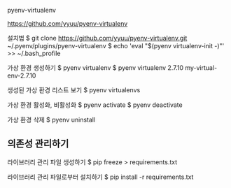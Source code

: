 
pyenv-virtualenv

https://github.com/yyuu/pyenv-virtualenv

설치법
  $ git clone https://github.com/yyuu/pyenv-virtualenv.git ~/.pyenv/plugins/pyenv-virtualenv
  $ echo 'eval "$(pyenv virtualenv-init -)"' >> ~/.bash_profile

가상 환경 생성하기
  $ pyenv virtualenv <version> <name>
  $ pyenv virtualenv 2.7.10 my-virtual-env-2.7.10

생성된 가상 환경 리스트 보기
  $ pyenv virtualenvs

가상 환경 활성화, 비활성화
  $ pyenv activate <name>
  $ pyenv deactivate

가상 환경 삭제
  $ pyenv uninstall <name>

## 의존성 관리하기

라이브러리 관리 파일 생성하기
  $ pip freeze > requirements.txt

라이브러리 관리 파일로부터 설치하기
  $ pip install -r requirements.txt


